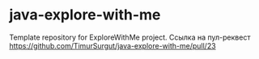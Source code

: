# java-explore-with-me
Template repository for ExploreWithMe project.
Ссылка на пул-реквест
https://github.com/TimurSurgut/java-explore-with-me/pull/23
